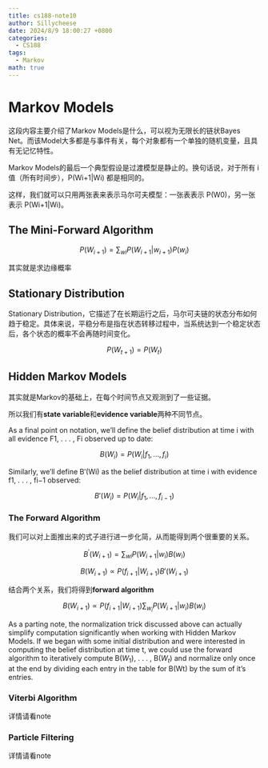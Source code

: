 ```yaml
---
title: cs188-note10
author: Sillycheese
date: 2024/8/9 18:00:27 +0800
categories:
  - CS188
tags:
  - Markov
math: true
---
```

# Markov Models

这段内容主要介绍了Markov Models是什么，可以视为无限长的链状Bayes Net。而该Model大多都是与事件有关，每个对象都有一个单独的随机变量，且具有无记忆特性。

Markov Models的最后一个典型假设是过渡模型是静止的。换句话说，对于所有 i 值（所有时间步），P(Wi+1|Wi) 都是相同的。

这样，我们就可以只用两张表来表示马尔可夫模型：一张表表示 P(W0)，另一张表示 P(Wi+1|Wi)。

## The Mini-Forward Algorithm

$$
P(W_{i+1}) = \sum_{wi} P(W_{i+1}|w_{i+1})P(w_i)
$$

其实就是求边缘概率

## Stationary Distribution

Stationary Distribution，它描述了在长期运行之后，马尔可夫链的状态分布如何趋于稳定。具体来说，平稳分布是指在状态转移过程中，当系统达到一个稳定状态后，各个状态的概率不会再随时间变化。

$$
P(W_{t+1}) = P(W_t )
$$

## Hidden Markov Models

其实就是Markov的基础上，在每个时间节点又观测到了一些证据。

所以我们有**state variable**和**evidence variable**两种不同节点。

As a final point on notation, we’ll define the belief distribution at time i with all evidence F1, . . . , Fi observed up to date:

$$
B(W_i) = P(W_i| f_1, . . . , f_i)
$$

Similarly, we’ll define B′(Wi) as the belief distribution at time i with evidence f1, . . . , fi−1 observed:

$$
B′(W_i) = P(W_i| f_1, . . . , f_{i−1})
$$
###  The Forward Algorithm

我们可以对上面推出来的式子进行进一步化简，从而能得到两个很重要的关系。

$$
B^′(W_{i+1}) = \sum_{wi}P(W_{i+1}|w_i)B(w_i)
$$

$$
B(W_{i+1}) \propto P(f_{i+1} | W_{i+1}) B'(W_{i+1})
$$

结合两个关系，我们将得到**forward algorithm**

$$
B(W_{i+1}) \propto P(f_{i+1} | W_{i+1})\sum_{w_i} P(W_{i+1} | w_i) B(w_i)
$$

As a parting note, the normalization trick discussed above can actually simplify computation significantly when working with Hidden Markov Models. If we began with some initial distribution and were interested in computing the belief distribution at time t, we could use the forward algorithm to iteratively compute B($W_1$), . . . , B($W_t$) and normalize only once at the end by dividing each entry in the table for B(Wt) by the sum of it’s entries.

### Viterbi Algorithm

详情请看note

### Particle Filtering

详情请看note









